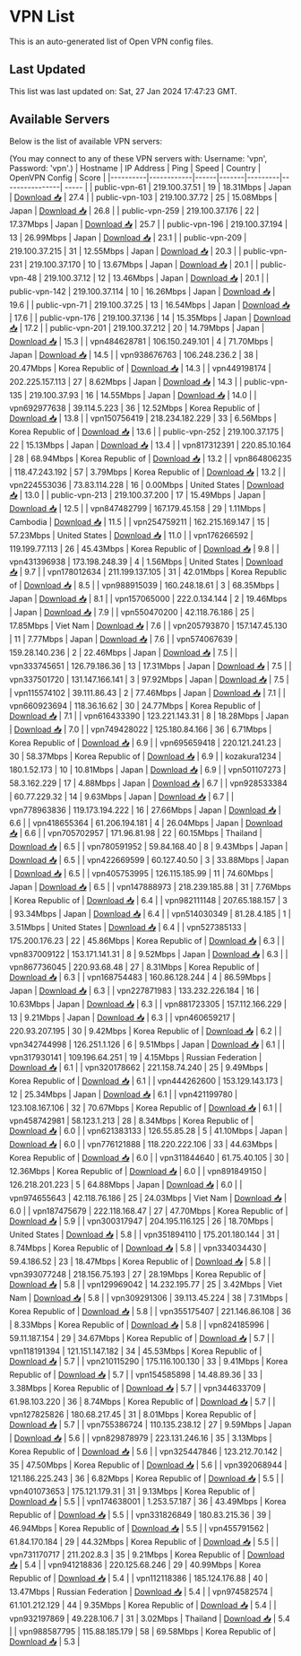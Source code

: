 # VPN List

This is an auto-generated list of Open VPN config files.

## Last Updated

This list was last updated on: Sat, 27 Jan 2024 17:47:23 GMT.

## Available Servers

Below is the list of available VPN servers:

(You may connect to any of these VPN servers with: Username: 'vpn', Password: 'vpn'.)
| Hostname | IP Address | Ping | Speed | Country | OpenVPN Config | Score |
|----------|------------|------|-------|---------|----------------| ----- |
| public-vpn-61 | 219.100.37.51 | 19 | 18.31Mbps | Japan | [Download 📥](./configs/server_0_JP.ovpn) | 27.4 |
| public-vpn-103 | 219.100.37.72 | 25 | 15.08Mbps | Japan | [Download 📥](./configs/server_1_JP.ovpn) | 26.8 |
| public-vpn-259 | 219.100.37.176 | 22 | 17.37Mbps | Japan | [Download 📥](./configs/server_2_JP.ovpn) | 25.7 |
| public-vpn-196 | 219.100.37.194 | 13 | 26.99Mbps | Japan | [Download 📥](./configs/server_3_JP.ovpn) | 23.1 |
| public-vpn-209 | 219.100.37.215 | 31 | 12.55Mbps | Japan | [Download 📥](./configs/server_4_JP.ovpn) | 20.3 |
| public-vpn-231 | 219.100.37.170 | 10 | 13.67Mbps | Japan | [Download 📥](./configs/server_5_JP.ovpn) | 20.1 |
| public-vpn-48 | 219.100.37.12 | 12 | 13.46Mbps | Japan | [Download 📥](./configs/server_6_JP.ovpn) | 20.1 |
| public-vpn-142 | 219.100.37.114 | 10 | 16.26Mbps | Japan | [Download 📥](./configs/server_7_JP.ovpn) | 19.6 |
| public-vpn-71 | 219.100.37.25 | 13 | 16.54Mbps | Japan | [Download 📥](./configs/server_8_JP.ovpn) | 17.6 |
| public-vpn-176 | 219.100.37.136 | 14 | 15.35Mbps | Japan | [Download 📥](./configs/server_9_JP.ovpn) | 17.2 |
| public-vpn-201 | 219.100.37.212 | 20 | 14.79Mbps | Japan | [Download 📥](./configs/server_10_JP.ovpn) | 15.3 |
| vpn484628781 | 106.150.249.101 | 4 | 71.70Mbps | Japan | [Download 📥](./configs/server_11_JP.ovpn) | 14.5 |
| vpn938676763 | 106.248.236.2 | 38 | 20.47Mbps | Korea Republic of | [Download 📥](./configs/server_12_KR.ovpn) | 14.3 |
| vpn449198174 | 202.225.157.113 | 27 | 8.62Mbps | Japan | [Download 📥](./configs/server_13_JP.ovpn) | 14.3 |
| public-vpn-135 | 219.100.37.93 | 16 | 14.55Mbps | Japan | [Download 📥](./configs/server_14_JP.ovpn) | 14.0 |
| vpn692977638 | 39.114.5.223 | 36 | 12.52Mbps | Korea Republic of | [Download 📥](./configs/server_15_KR.ovpn) | 13.8 |
| vpn150756419 | 218.234.182.229 | 33 | 6.56Mbps | Korea Republic of | [Download 📥](./configs/server_16_KR.ovpn) | 13.6 |
| public-vpn-252 | 219.100.37.175 | 22 | 15.13Mbps | Japan | [Download 📥](./configs/server_17_JP.ovpn) | 13.4 |
| vpn817312391 | 220.85.10.164 | 28 | 68.94Mbps | Korea Republic of | [Download 📥](./configs/server_18_KR.ovpn) | 13.2 |
| vpn864806235 | 118.47.243.192 | 57 | 3.79Mbps | Korea Republic of | [Download 📥](./configs/server_19_KR.ovpn) | 13.2 |
| vpn224553036 | 73.83.114.228 | 16 | 0.00Mbps | United States | [Download 📥](./configs/server_20_US.ovpn) | 13.0 |
| public-vpn-213 | 219.100.37.200 | 17 | 15.49Mbps | Japan | [Download 📥](./configs/server_21_JP.ovpn) | 12.5 |
| vpn847482799 | 167.179.45.158 | 29 | 1.11Mbps | Cambodia | [Download 📥](./configs/server_22_KH.ovpn) | 11.5 |
| vpn254759211 | 162.215.169.147 | 15 | 57.23Mbps | United States | [Download 📥](./configs/server_23_US.ovpn) | 11.0 |
| vpn176266592 | 119.199.77.113 | 26 | 45.43Mbps | Korea Republic of | [Download 📥](./configs/server_24_KR.ovpn) | 9.8 |
| vpn431396938 | 173.198.248.39 | 4 | 1.56Mbps | United States | [Download 📥](./configs/server_25_US.ovpn) | 9.7 |
| vpn178012634 | 211.199.137.105 | 31 | 42.01Mbps | Korea Republic of | [Download 📥](./configs/server_26_KR.ovpn) | 8.5 |
| vpn988915039 | 160.248.18.61 | 3 | 68.35Mbps | Japan | [Download 📥](./configs/server_27_JP.ovpn) | 8.1 |
| vpn157065000 | 222.0.134.144 | 2 | 19.46Mbps | Japan | [Download 📥](./configs/server_28_JP.ovpn) | 7.9 |
| vpn550470200 | 42.118.76.186 | 25 | 17.85Mbps | Viet Nam | [Download 📥](./configs/server_29_VN.ovpn) | 7.6 |
| vpn205793870 | 157.147.45.130 | 11 | 7.77Mbps | Japan | [Download 📥](./configs/server_30_JP.ovpn) | 7.6 |
| vpn574067639 | 159.28.140.236 | 2 | 22.46Mbps | Japan | [Download 📥](./configs/server_31_JP.ovpn) | 7.5 |
| vpn333745651 | 126.79.186.36 | 13 | 17.31Mbps | Japan | [Download 📥](./configs/server_32_JP.ovpn) | 7.5 |
| vpn337501720 | 131.147.166.141 | 3 | 97.92Mbps | Japan | [Download 📥](./configs/server_33_JP.ovpn) | 7.5 |
| vpn115574102 | 39.111.86.43 | 2 | 77.46Mbps | Japan | [Download 📥](./configs/server_34_JP.ovpn) | 7.1 |
| vpn660923694 | 118.36.16.62 | 30 | 24.77Mbps | Korea Republic of | [Download 📥](./configs/server_35_KR.ovpn) | 7.1 |
| vpn616433390 | 123.221.143.31 | 8 | 18.28Mbps | Japan | [Download 📥](./configs/server_36_JP.ovpn) | 7.0 |
| vpn749428022 | 125.180.84.166 | 36 | 6.71Mbps | Korea Republic of | [Download 📥](./configs/server_37_KR.ovpn) | 6.9 |
| vpn695659418 | 220.121.241.23 | 30 | 58.37Mbps | Korea Republic of | [Download 📥](./configs/server_38_KR.ovpn) | 6.9 |
| kozakura1234 | 180.1.52.173 | 10 | 10.81Mbps | Japan | [Download 📥](./configs/server_39_JP.ovpn) | 6.9 |
| vpn501107273 | 58.3.162.229 | 17 | 4.88Mbps | Japan | [Download 📥](./configs/server_40_JP.ovpn) | 6.7 |
| vpn928533384 | 60.77.229.32 | 14 | 9.63Mbps | Japan | [Download 📥](./configs/server_41_JP.ovpn) | 6.7 |
| vpn778963836 | 119.173.194.222 | 16 | 27.66Mbps | Japan | [Download 📥](./configs/server_42_JP.ovpn) | 6.6 |
| vpn418655364 | 61.206.194.181 | 4 | 26.04Mbps | Japan | [Download 📥](./configs/server_43_JP.ovpn) | 6.6 |
| vpn705702957 | 171.96.81.98 | 22 | 60.15Mbps | Thailand | [Download 📥](./configs/server_44_TH.ovpn) | 6.5 |
| vpn780591952 | 59.84.168.40 | 8 | 9.43Mbps | Japan | [Download 📥](./configs/server_45_JP.ovpn) | 6.5 |
| vpn422669599 | 60.127.40.50 | 3 | 33.88Mbps | Japan | [Download 📥](./configs/server_46_JP.ovpn) | 6.5 |
| vpn405753995 | 126.115.185.99 | 11 | 74.60Mbps | Japan | [Download 📥](./configs/server_47_JP.ovpn) | 6.5 |
| vpn147888973 | 218.239.185.88 | 31 | 7.76Mbps | Korea Republic of | [Download 📥](./configs/server_48_KR.ovpn) | 6.4 |
| vpn982111148 | 207.65.188.157 | 3 | 93.34Mbps | Japan | [Download 📥](./configs/server_49_JP.ovpn) | 6.4 |
| vpn514030349 | 81.28.4.185 | 1 | 3.51Mbps | United States | [Download 📥](./configs/server_50_US.ovpn) | 6.4 |
| vpn527385133 | 175.200.176.23 | 22 | 45.86Mbps | Korea Republic of | [Download 📥](./configs/server_51_KR.ovpn) | 6.3 |
| vpn837009122 | 153.171.141.31 | 8 | 9.52Mbps | Japan | [Download 📥](./configs/server_52_JP.ovpn) | 6.3 |
| vpn867736045 | 220.93.68.48 | 27 | 8.31Mbps | Korea Republic of | [Download 📥](./configs/server_53_KR.ovpn) | 6.3 |
| vpn168754483 | 160.86.128.244 | 4 | 86.59Mbps | Japan | [Download 📥](./configs/server_54_JP.ovpn) | 6.3 |
| vpn227871983 | 133.232.226.184 | 16 | 10.63Mbps | Japan | [Download 📥](./configs/server_55_JP.ovpn) | 6.3 |
| vpn881723305 | 157.112.166.229 | 13 | 9.21Mbps | Japan | [Download 📥](./configs/server_56_JP.ovpn) | 6.3 |
| vpn460659217 | 220.93.207.195 | 30 | 9.42Mbps | Korea Republic of | [Download 📥](./configs/server_57_KR.ovpn) | 6.2 |
| vpn342744998 | 126.251.1.126 | 6 | 9.51Mbps | Japan | [Download 📥](./configs/server_58_JP.ovpn) | 6.1 |
| vpn317930141 | 109.196.64.251 | 19 | 4.15Mbps | Russian Federation | [Download 📥](./configs/server_59_RU.ovpn) | 6.1 |
| vpn320178662 | 221.158.74.240 | 25 | 9.49Mbps | Korea Republic of | [Download 📥](./configs/server_60_KR.ovpn) | 6.1 |
| vpn444262600 | 153.129.143.173 | 12 | 25.34Mbps | Japan | [Download 📥](./configs/server_61_JP.ovpn) | 6.1 |
| vpn421199780 | 123.108.167.106 | 32 | 70.67Mbps | Korea Republic of | [Download 📥](./configs/server_62_KR.ovpn) | 6.1 |
| vpn458742981 | 58.123.1.213 | 28 | 8.34Mbps | Korea Republic of | [Download 📥](./configs/server_63_KR.ovpn) | 6.0 |
| vpn621383133 | 126.55.85.28 | 5 | 41.10Mbps | Japan | [Download 📥](./configs/server_64_JP.ovpn) | 6.0 |
| vpn776121888 | 118.220.222.106 | 33 | 44.63Mbps | Korea Republic of | [Download 📥](./configs/server_65_KR.ovpn) | 6.0 |
| vpn311844640 | 61.75.40.105 | 30 | 12.36Mbps | Korea Republic of | [Download 📥](./configs/server_66_KR.ovpn) | 6.0 |
| vpn891849150 | 126.218.201.223 | 5 | 64.88Mbps | Japan | [Download 📥](./configs/server_67_JP.ovpn) | 6.0 |
| vpn974655643 | 42.118.76.186 | 25 | 24.03Mbps | Viet Nam | [Download 📥](./configs/server_68_VN.ovpn) | 6.0 |
| vpn187475679 | 222.118.168.47 | 27 | 47.70Mbps | Korea Republic of | [Download 📥](./configs/server_69_KR.ovpn) | 5.9 |
| vpn300317947 | 204.195.116.125 | 26 | 18.70Mbps | United States | [Download 📥](./configs/server_70_US.ovpn) | 5.8 |
| vpn351894110 | 175.201.180.144 | 31 | 8.74Mbps | Korea Republic of | [Download 📥](./configs/server_71_KR.ovpn) | 5.8 |
| vpn334034430 | 59.4.186.52 | 23 | 18.47Mbps | Korea Republic of | [Download 📥](./configs/server_72_KR.ovpn) | 5.8 |
| vpn393077248 | 218.156.75.193 | 27 | 28.19Mbps | Korea Republic of | [Download 📥](./configs/server_73_KR.ovpn) | 5.8 |
| vpn129969042 | 14.232.195.77 | 25 | 3.42Mbps | Viet Nam | [Download 📥](./configs/server_74_VN.ovpn) | 5.8 |
| vpn309291306 | 39.113.45.224 | 38 | 7.31Mbps | Korea Republic of | [Download 📥](./configs/server_75_KR.ovpn) | 5.8 |
| vpn355175407 | 221.146.86.108 | 36 | 8.33Mbps | Korea Republic of | [Download 📥](./configs/server_76_KR.ovpn) | 5.8 |
| vpn824185996 | 59.11.187.154 | 29 | 34.67Mbps | Korea Republic of | [Download 📥](./configs/server_77_KR.ovpn) | 5.7 |
| vpn118191394 | 121.151.147.182 | 34 | 45.53Mbps | Korea Republic of | [Download 📥](./configs/server_78_KR.ovpn) | 5.7 |
| vpn210115290 | 175.116.100.130 | 33 | 9.41Mbps | Korea Republic of | [Download 📥](./configs/server_79_KR.ovpn) | 5.7 |
| vpn154585898 | 14.48.89.36 | 33 | 3.38Mbps | Korea Republic of | [Download 📥](./configs/server_80_KR.ovpn) | 5.7 |
| vpn344633709 | 61.98.103.220 | 36 | 8.74Mbps | Korea Republic of | [Download 📥](./configs/server_81_KR.ovpn) | 5.7 |
| vpn127825826 | 180.68.217.45 | 31 | 8.01Mbps | Korea Republic of | [Download 📥](./configs/server_82_KR.ovpn) | 5.7 |
| vpn755386724 | 110.135.238.12 | 27 | 9.59Mbps | Japan | [Download 📥](./configs/server_83_JP.ovpn) | 5.6 |
| vpn829878979 | 223.131.246.16 | 35 | 3.13Mbps | Korea Republic of | [Download 📥](./configs/server_84_KR.ovpn) | 5.6 |
| vpn325447846 | 123.212.70.142 | 35 | 47.50Mbps | Korea Republic of | [Download 📥](./configs/server_85_KR.ovpn) | 5.6 |
| vpn392068944 | 121.186.225.243 | 36 | 6.82Mbps | Korea Republic of | [Download 📥](./configs/server_86_KR.ovpn) | 5.5 |
| vpn401073653 | 175.121.179.31 | 31 | 9.13Mbps | Korea Republic of | [Download 📥](./configs/server_87_KR.ovpn) | 5.5 |
| vpn174638001 | 1.253.57.187 | 36 | 43.49Mbps | Korea Republic of | [Download 📥](./configs/server_88_KR.ovpn) | 5.5 |
| vpn331826849 | 180.83.215.36 | 39 | 46.94Mbps | Korea Republic of | [Download 📥](./configs/server_89_KR.ovpn) | 5.5 |
| vpn455791562 | 61.84.170.184 | 29 | 44.32Mbps | Korea Republic of | [Download 📥](./configs/server_90_KR.ovpn) | 5.5 |
| vpn731170717 | 211.202.8.3 | 35 | 9.21Mbps | Korea Republic of | [Download 📥](./configs/server_91_KR.ovpn) | 5.4 |
| vpn941218836 | 220.125.68.246 | 29 | 40.99Mbps | Korea Republic of | [Download 📥](./configs/server_92_KR.ovpn) | 5.4 |
| vpn112118386 | 185.124.176.88 | 40 | 13.47Mbps | Russian Federation | [Download 📥](./configs/server_93_RU.ovpn) | 5.4 |
| vpn974582574 | 61.101.212.129 | 44 | 9.35Mbps | Korea Republic of | [Download 📥](./configs/server_94_KR.ovpn) | 5.4 |
| vpn932197869 | 49.228.106.7 | 31 | 3.02Mbps | Thailand | [Download 📥](./configs/server_95_TH.ovpn) | 5.4 |
| vpn988587795 | 115.88.185.179 | 58 | 69.58Mbps | Korea Republic of | [Download 📥](./configs/server_96_KR.ovpn) | 5.3 |
